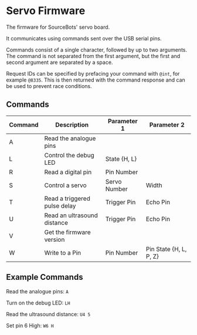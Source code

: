 # Servo Firmware

The firmware for SourceBots' servo board.

It communicates using commands sent over the USB serial pins.

Commands consist of a single character, followed by up to two arguments. The command is not separated from the first argument, but the first and second argument are separated by a space.

Request IDs can be specified by prefacing your command with `@int`, for example `@8335`. This is then returned with the command response and can be used to prevent race conditions.

## Commands

| Command | Description                 | Parameter 1  | Parameter 2            |
|---------|-----------------------------|--------------|------------------------|
| A       | Read the analogue pins      |              |                        |
| L       | Control the debug LED       | State {H, L} |                        |
| R       | Read a digital pin          | Pin Number   |                        |
| S       | Control a servo             | Servo Number | Width                  |
| T       | Read a triggered pulse delay| Trigger Pin  | Echo Pin               |
| U       | Read an ultrasound distance | Trigger Pin  | Echo Pin               |
| V       | Get the firmware version    |              |                        |
| W       | Write to a Pin              | Pin Number   | Pin State {H, L, P, Z} |

## Example Commands

Read the analogue pins: `A`

Turn on the debug LED: `LH`

Read the ultrasound distance: `U4 5`

Set pin 6 High: `W6 H`
